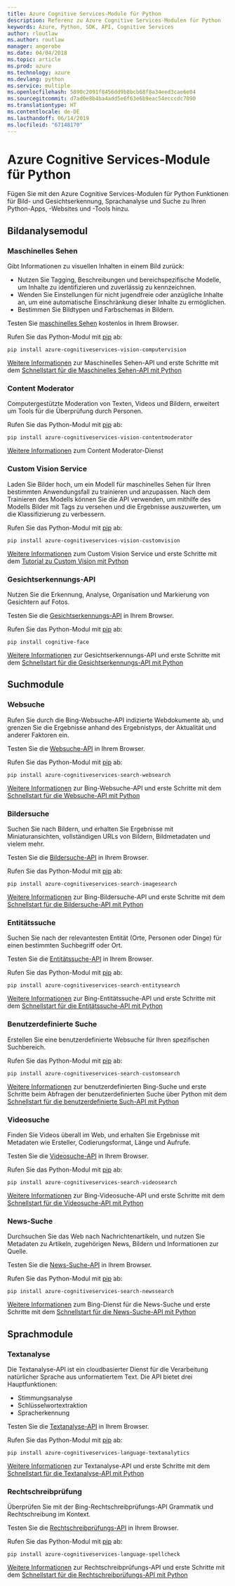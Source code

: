 ```yaml
---
title: Azure Cognitive Services-Module für Python
description: Referenz zu Azure Cognitive Services-Modulen für Python
keywords: Azure, Python, SDK, API, Cognitive Services
author: rloutlaw
ms.author: routlaw
manager: angerobe
ms.date: 04/04/2018
ms.topic: article
ms.prod: azure
ms.technology: azure
ms.devlang: python
ms.service: multiple
ms.openlocfilehash: 5890c2091f8456dd9b8bcb68f8a34eed3cae6e04
ms.sourcegitcommit: d7ad0e8b4ba4add5e6f63e6b9eac54ecccdc7090
ms.translationtype: HT
ms.contentlocale: de-DE
ms.lasthandoff: 06/14/2019
ms.locfileid: "67148170"
---
```

# <a name="azure-cognitive-services-modules-for-python"></a>Azure Cognitive Services-Module für Python

Fügen Sie mit den Azure Cognitive Services-Modulen für Python Funktionen für Bild- und Gesichtserkennung, Sprachanalyse und Suche zu Ihren Python-Apps, -Websites und -Tools hinzu.

## <a name="vision-modules"></a>Bildanalysemodul

### <a name="computer-vision"></a>Maschinelles Sehen 

Gibt Informationen zu visuellen Inhalten in einem Bild zurück:

- Nutzen Sie Tagging, Beschreibungen und bereichspezifische Modelle, um Inhalte zu identifizieren und zuverlässig zu kennzeichnen.
- Wenden Sie Einstellungen für nicht jugendfreie oder anzügliche Inhalte an, um eine automatische Einschränkung dieser Inhalte zu ermöglichen.
- Bestimmen Sie Bildtypen und Farbschemas in Bildern.

Testen Sie [maschinelles Sehen](https://azure.microsoft.com/en-us/services/cognitive-services/computer-vision/) kostenlos in Ihrem Browser.

Rufen Sie das Python-Modul mit [pip](https://pip.pypa.io/en/stable/quickstart/) ab:

```
pip install azure-cognitiveservices-vision-computervision
```

[Weitere Informationen](/azure/cognitive-services/computer-vision/home) zur Maschinelles Sehen-API und erste Schritte mit dem [Schnellstart für die Maschinelles Sehen-API mit Python](/azure/cognitive-services/computer-vision/quickstarts/python)

### <a name="content-moderator"></a>Content Moderator

Computergestützte Moderation von Texten, Videos und Bildern, erweitert um Tools für die Überprüfung durch Personen.

Rufen Sie das Python-Modul mit [pip](https://pip.pypa.io/en/stable/quickstart/) ab:

```
pip install azure-cognitiveservices-vision-contentmoderator
```

[Weitere Informationen](/azure/cognitive-services/content-moderator/overview) zum Content Moderator-Dienst

### <a name="custom-vision-service"></a>Custom Vision Service

Laden Sie Bilder hoch, um ein Modell für maschinelles Sehen für Ihren bestimmten Anwendungsfall zu trainieren und anzupassen. Nach dem Trainieren des Modells können Sie die API verwenden, um mithilfe des Modells Bilder mit Tags zu versehen und die Ergebnisse auszuwerten, um die Klassifizierung zu verbessern.

Rufen Sie das Python-Modul mit [pip](https://pip.pypa.io/en/stable/quickstart/) ab:

```
pip install azure-cognitiveservices-vision-customvision
```

[Weitere Informationen](/azure/cognitive-services/Custom-Vision-Service/home) zum Custom Vision Service und erste Schritte mit dem [Tutorial zu Custom Vision mit Python](/azure/cognitive-services/Custom-Vision-Service/python-tutorial)

### <a name="face-api"></a>Gesichtserkennungs-API

Nutzen Sie die Erkennung, Analyse, Organisation und Markierung von Gesichtern auf Fotos. 

Testen Sie die [Gesichtserkennungs-API](https://azure.microsoft.com/en-us/services/cognitive-services/face/) in Ihrem Browser.

Rufen Sie das Python-Modul mit [pip](https://pip.pypa.io/en/stable/quickstart/) ab:

```
pip install cognitive-face
```

[Weitere Informationen](/azure/cognitive-services/face/overview) zur Gesichtserkennungs-API und erste Schritte mit dem [Schnellstart für die Gesichtserkennungs-API mit Python](/azure/cognitive-services/Face/Tutorials/FaceAPIinPythonTutorial)

## <a name="search-modules"></a>Suchmodule

### <a name="web-search"></a>Websuche

Rufen Sie durch die Bing-Websuche-API indizierte Webdokumente ab, und grenzen Sie die Ergebnisse anhand des Ergebnistyps, der Aktualität und anderer Faktoren ein. 

Testen Sie die [Websuche-API](https://azure.microsoft.com/en-us/services/cognitive-services/bing-web-search-api/) in Ihrem Browser.

Rufen Sie das Python-Modul mit [pip](https://pip.pypa.io/en/stable/quickstart/) ab:

```
pip install azure-cognitiveservices-search-websearch
```

[Weitere Informationen](/azure/cognitive-services/bing-web-search/overview) zur Bing-Websuche-API und erste Schritte mit dem [Schnellstart für die Websuche-API mit Python](/azure/cognitive-services/bing-web-search/quickstarts/python)

### <a name="image-search"></a>Bildersuche

Suchen Sie nach Bildern, und erhalten Sie Ergebnisse mit Miniaturansichten, vollständigen URLs von Bildern, Bildmetadaten und vielem mehr.

Testen Sie die [Bildersuche-API](https://azure.microsoft.com/en-us/services/cognitive-services/bing-image-search-api/) in Ihrem Browser.

Rufen Sie das Python-Modul mit [pip](https://pip.pypa.io/en/stable/quickstart/) ab:

```
pip install azure-cognitiveservices-search-imagesearch
```

[Weitere Informationen](/azure/cognitive-services/bing-image-search/overview) zur Bing-Bildersuche-API und erste Schritte mit dem [Schnellstart für die Bildersuche-API mit Python](/azure/cognitive-services/bing-image-search/quickstarts/python)


### <a name="entity-search"></a>Entitätssuche

Suchen Sie nach der relevantesten Entität (Orte, Personen oder Dinge) für einen bestimmten Suchbegriff oder Ort.

Testen Sie die [Entitätssuche-API](https://azure.microsoft.com/services/cognitive-services/bing-entity-search-api/) in Ihrem Browser.

Rufen Sie das Python-Modul mit [pip](https://pip.pypa.io/en/stable/quickstart/) ab:

```
pip install azure-cognitiveservices-search-entitysearch
```

[Weitere Informationen](/azure/cognitive-services/bing-entities-search/search-the-web) zur Bing-Entitätssuche-API und erste Schritte mit dem [Schnellstart für die Entitätssuche-API mit Python](/azure/cognitive-services/bing-entities-search/quickstarts/python)

### <a name="custom-search"></a>Benutzerdefinierte Suche

Erstellen Sie eine benutzerdefinierte Websuche für Ihren spezifischen Suchbereich.

Rufen Sie das Python-Modul mit [pip](https://pip.pypa.io/en/stable/quickstart/) ab:

```
pip install azure-cognitiveservices-search-customsearch
```

[Weitere Informationen](/azure/cognitive-services/bing-custom-search/) zur benutzerdefinierten Bing-Suche und erste Schritte beim Abfragen der benutzerdefinierten Suche über Python mit dem [Schnellstart für die benutzerdefinierte Such-API mit Python](/azure/cognitive-services/bing-custom-search/call-endpoint-python)

### <a name="video-search"></a>Videosuche

Finden Sie Videos überall im Web, und erhalten Sie Ergebnisse mit Metadaten wie Ersteller, Codierungsformat, Länge und Aufrufe.

Testen Sie die [Videosuche-API](https://azure.microsoft.com/services/cognitive-services/bing-video-search-api/) in Ihrem Browser.

Rufen Sie das Python-Modul mit [pip](https://pip.pypa.io/en/stable/quickstart/) ab:

```
pip install azure-cognitiveservices-search-videosearch
```

[Weitere Informationen](/azure/cognitive-services/bing-video-search/search-the-web) zur Bing-Videosuche-API und erste Schritte mit dem [Schnellstart für die Videosuche-API mit Python](/azure/cognitive-services/bing-video-search/python)


### <a name="news-search"></a>News-Suche

Durchsuchen Sie das Web nach Nachrichtenartikeln, und nutzen Sie Metadaten zu Artikeln, zugehörigen News, Bildern und Informationen zur Quelle.

Testen Sie die [News-Suche-API](https://azure.microsoft.com/services/cognitive-services/bing-news-search-api/) in Ihrem Browser.

Rufen Sie das Python-Modul mit [pip](https://pip.pypa.io/en/stable/quickstart/) ab:

```
pip install azure-cognitiveservices-search-newssearch
```

[Weitere Informationen](/azure/cognitive-services/bing-news-search/search-the-web) zum Bing-Dienst für die News-Suche und erste Schritte mit dem [Schnellstart für die News-Suche-API mit Python ](//azure/cognitive-services/bing-news-search/python)


## <a name="language-modules"></a>Sprachmodule

### <a name="text-analytics"></a>Textanalyse 

Die Textanalyse-API ist ein cloudbasierter Dienst für die Verarbeitung natürlicher Sprache aus unformatiertem Text. Die API bietet drei Hauptfunktionen:

- Stimmungsanalyse
- Schlüsselwortextraktion
- Spracherkennung

Testen Sie die [Textanalyse-API](https://azure.microsoft.com/en-us/services/cognitive-services/text-analytics/) in Ihrem Browser.

Rufen Sie das Python-Modul mit [pip](https://pip.pypa.io/en/stable/quickstart/) ab:

```
pip install azure-cognitiveservices-language-textanalytics
```

[Weitere Informationen](/azure/cognitive-services/text-analytics/overview) zur Textanalyse-API und erste Schritte mit dem [Schnellstart für die Textanalyse-API mit Python](/azure/cognitive-services/text-analytics/quickstarts/python)


### <a name="spell-check"></a>Rechtschreibprüfung

Überprüfen Sie mit der Bing-Rechtschreibprüfungs-API Grammatik und Rechtschreibung im Kontext.

Testen Sie die [Rechtschreibprüfungs-API](https://azure.microsoft.com/en-us/services/cognitive-services/spell-check/) in Ihrem Browser.

Rufen Sie das Python-Modul mit [pip](https://pip.pypa.io/en/stable/quickstart/) ab:

```
pip install azure-cognitiveservices-language-spellcheck
```

[Weitere Informationen](/azure/cognitive-services/bing-spell-check/proof-text) zur Rechtschreibprüfungs-API und erste Schritte mit dem [Schnellstart für die Rechtschreibprüfungs-API mit Python](/azure/cognitive-services/bing-spell-check/quickstarts/python)
